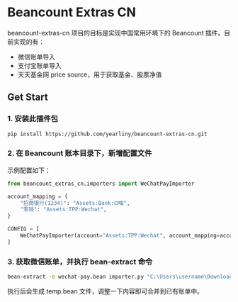 # Beancount Extras CN

beancount-extras-cn 项目的目标是实现中国常用环境下的 Beancount 插件。目前实现的有：

- 微信账单导入
- 支付宝账单导入
- 天天基金网 price source，用于获取基金、股票净值

## Get Start

### 1. 安装此插件包

```bash
pip install https://github.com/yearliny/beancount-extras-cn.git
```

### 2. 在 Beancount 账本目录下，新增配置文件

示例配置如下：

```python
from beancount_extras_cn.importers import WeChatPayImporter

account_mapping = {
    "招商银行(1234)": "Assets:Bank:CMB",
    "零钱": "Assets:TPP:Wechat",
}

CONFIG = [
    WeChatPayImporter(account="Assets:TPP:Wechat", account_mapping=account_mapping),
]
```

### 3. 获取微信账单，并执行 bean-extract 命令

```bash
bean-extract -e wechat-pay.bean importer.py "C:\Users\username\Download\微信支付账单(20220720-20220920).csv" > tmp.bean
```

执行后会生成 temp.bean 文件，调整一下内容即可合并到已有账单中。
